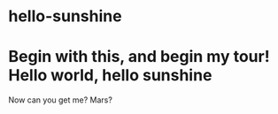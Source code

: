 hello-sunshine
==============

Begin with this, and begin my tour! Hello world, hello sunshine
==============
Now can you get me? Mars?
